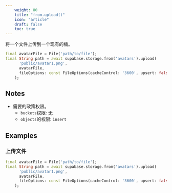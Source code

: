 ```yaml
---
    weight: 80
    title: "from.upload()"
    icon: "article"
    draft: false
    toc: true
---
```


将一个文件上传到一个现有的桶。


```dart
final avatarFile = File('path/to/file');
final String path = await supabase.storage.from('avatars').upload(
      'public/avatar1.png',
      avatarFile,
      fileOptions: const FileOptions(cacheControl: '3600', upsert: false),
    );
```






## Notes

- 需要的政策权限。
  - `buckets`权限: 无 
  - `objects`的权限: `insert`










## Examples

### 上传文件



```dart
final avatarFile = File('path/to/file');
final String path = await supabase.storage.from('avatars').upload(
      'public/avatar1.png',
      avatarFile,
      fileOptions: const FileOptions(cacheControl: '3600', upsert: false),
    );
```